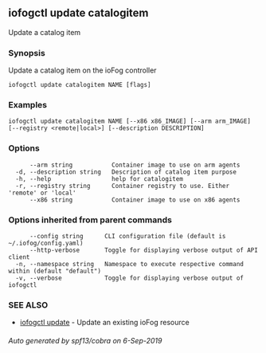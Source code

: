 ## iofogctl update catalogitem

Update a catalog item

### Synopsis

Update a catalog item on the ioFog controller

```
iofogctl update catalogitem NAME [flags]
```

### Examples

```
iofogctl update catalogitem NAME [--x86 x86_IMAGE] [--arm arm_IMAGE] [--registry <remote|local>] [--description DESCRIPTION]
```

### Options

```
      --arm string           Container image to use on arm agents
  -d, --description string   Description of catalog item purpose
  -h, --help                 help for catalogitem
  -r, --registry string      Container registry to use. Either 'remote' or 'local'
      --x86 string           Container image to use on x86 agents
```

### Options inherited from parent commands

```
      --config string      CLI configuration file (default is ~/.iofog/config.yaml)
      --http-verbose       Toggle for displaying verbose output of API client
  -n, --namespace string   Namespace to execute respective command within (default "default")
  -v, --verbose            Toggle for displaying verbose output of iofogctl
```

### SEE ALSO

* [iofogctl update](iofogctl_update.md)	 - Update an existing ioFog resource

###### Auto generated by spf13/cobra on 6-Sep-2019
